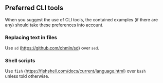 ## Preferred CLI tools

When you suggest the use of CLI tools, the contained examples (if there are any) should take these preferences into account.

### Replacing text in files

Use `sd` (https://github.com/chmln/sd) over `sed`.

### Shell scripts

Use `fish` (https://fishshell.com/docs/current/language.html) over `bash` unless told otherwise.
